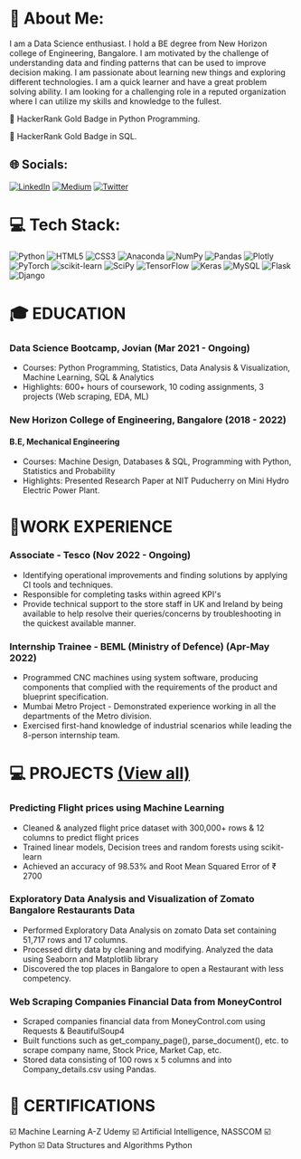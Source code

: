 # 💫 About Me:
I am a Data Science enthusiast. I hold a BE degree from New Horizon college of Engineering, Bangalore. I am motivated by the challenge of understanding data and finding patterns that can be used to improve decision making. I am passionate about learning new things and exploring different technologies. I am a quick learner and have a great problem solving ability. I am looking for a challenging role in a reputed organization where I can utilize my skills and knowledge to the fullest.

🥇 HackerRank Gold Badge in Python Programming.

🥇 HackerRank Gold Badge in SQL.
## 🌐 Socials:
[![LinkedIn](https://img.shields.io/badge/LinkedIn-%230077B5.svg?logo=linkedin&logoColor=white)](https://linkedin.com/in/syedazzaamahmed) [![Medium](https://img.shields.io/badge/Medium-12100E?logo=medium&logoColor=white)](https://medium.com/@syedazzaamahmed) [![Twitter](https://img.shields.io/badge/Twitter-%231DA1F2.svg?logo=Twitter&logoColor=white)](https://twitter.com/syedazzaamahmed) 

# 💻 Tech Stack:
![Python](https://img.shields.io/badge/python-3670A0?style=flat&logo=python&logoColor=ffdd54) ![HTML5](https://img.shields.io/badge/html5-%23E34F26.svg?style=flat&logo=html5&logoColor=white) ![CSS3](https://img.shields.io/badge/css3-%231572B6.svg?style=flat&logo=css3&logoColor=white) ![Anaconda](https://img.shields.io/badge/Anaconda-%2344A833.svg?style=flat&logo=anaconda&logoColor=white) ![NumPy](https://img.shields.io/badge/numpy-%23013243.svg?style=flat&logo=numpy&logoColor=white) ![Pandas](https://img.shields.io/badge/pandas-%23150458.svg?style=flat&logo=pandas&logoColor=white) ![Plotly](https://img.shields.io/badge/Plotly-%233F4F75.svg?style=flat&logo=plotly&logoColor=white) ![PyTorch](https://img.shields.io/badge/PyTorch-%23EE4C2C.svg?style=flat&logo=PyTorch&logoColor=white) ![scikit-learn](https://img.shields.io/badge/scikit--learn-%23F7931E.svg?style=flat&logo=scikit-learn&logoColor=white) ![SciPy](https://img.shields.io/badge/SciPy-%230C55A5.svg?style=flat&logo=scipy&logoColor=%white) ![TensorFlow](https://img.shields.io/badge/TensorFlow-%23FF6F00.svg?style=flat&logo=TensorFlow&logoColor=white) ![Keras](https://img.shields.io/badge/Keras-%23D00000.svg?style=flat&logo=Keras&logoColor=white) ![MySQL](https://img.shields.io/badge/mysql-%2300f.svg?style=flat&logo=mysql&logoColor=white) ![Flask](https://img.shields.io/badge/flask-%23000.svg?style=flat&logo=flask&logoColor=white) ![Django](https://img.shields.io/badge/django-%23092E20.svg?style=flat&logo=django&logoColor=white)

# 🎓 EDUCATION
### Data Science Bootcamp, Jovian                    (Mar 2021 - Ongoing)
- Courses: Python Programming, Statistics, Data Analysis & Visualization, Machine Learning, SQL & Analytics
- Highlights: 600+ hours of coursework, 10 coding assignments, 3 projects (Web scraping, EDA, ML)
### New Horizon College of Engineering, Bangalore           (2018 - 2022)
#### **B.E, Mechanical Engineering**
- Courses: Machine Design, Databases & SQL, Programming with Python, Statistics and Probability
- Highlights: Presented Research Paper at NIT Puducherry on Mini Hydro Electric Power Plant.
# 💼WORK EXPERIENCE
### Associate - Tesco (Nov 2022 - Ongoing)
- Identifying operational improvements and finding solutions by applying CI tools and techniques.
- Responsible for completing tasks within agreed KPI's
- Provide technical support to the store staff in UK and Ireland by being available to help resolve their
queries/concerns by troubleshooting in the quickest available manner.
### Internship Trainee - BEML (Ministry of Defence) (Apr-May 2022)
- Programmed CNC machines using system software, producing components that complied with the
requirements of the product and blueprint specification.
- Mumbai Metro Project - Demonstrated experience working in all the departments of the Metro division.
- Exercised first-hand knowledge of industrial scenarios while leading the 8-person internship team.
# 💻 PROJECTS [(View all)](https://jovian.ai/syedazzaamahmed)
### Predicting Flight prices using Machine Learning
- Cleaned & analyzed flight price dataset with 300,000+ rows & 12 columns to predict flight prices
- Trained linear models, Decision trees and random forests using scikit-learn
- Achieved an accuracy of 98.53% and Root Mean Squared Error of ₹ 2700
### Exploratory Data Analysis and Visualization of Zomato Bangalore Restaurants Data
- Performed Exploratory Data Analysis on zomato Data set containing 51,717 rows and 17 columns.
- Processed dirty data by cleaning and modifying. Analyzed the data using Seaborn and Matplotlib library
- Discovered the top places in Bangalore to open a Restaurant with less competency.
### Web Scraping Companies Financial Data from MoneyControl
- Scraped companies financial data from MoneyControl.com using Requests & BeautifulSoup4
- Built functions such as get_company_page(), parse_document(), etc. to scrape company name, Stock
Price, Market Cap, etc.
- Stored data consisting of 100 rows x 5 columns and into Company_details.csv using Pandas.
# 🧾 CERTIFICATIONS
☑️ Machine Learning A-Z Udemy ☑️ Artificial Intelligence, NASSCOM ☑️ Python ☑️ Data Structures and Algorithms Python
